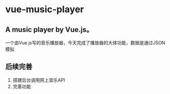 # vue-music-player
## A music player by Vue.js。
一个由Vue.js写的音乐播放器，今天完成了播放器的大体功能，数据是通过JSON模拟
## 后续完善
1. 搭建后台调用网上音乐API
2. 完善功能

